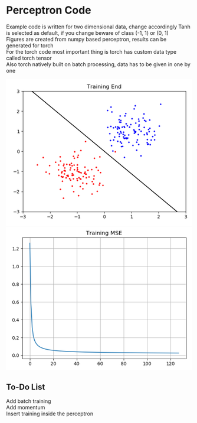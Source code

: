 # Perceptron Code

Example code is written for two dimensional data, change accordingly
Tanh is selected as default, if you change beware of class (-1, 1) or (0, 1)  
Figures are created from numpy based perceptron, results can be generated for torch  
For the torch code most important thing is torch has custom data type called torch tensor  
Also torch natively built on batch processing, data has to be given in one by one  

![Training End](training_end.PNG)
![MSE](perceptron_training_mse.PNG)

## To-Do List

Add batch training  
Add momentum  
Insert training inside the perceptron
